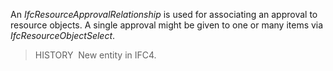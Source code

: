 An _IfcResourceApprovalRelationship_ is used for associating an approval to resource objects. A single approval might be given to one or many items via _IfcResourceObjectSelect_.

> HISTORY&nbsp; New entity in IFC4.